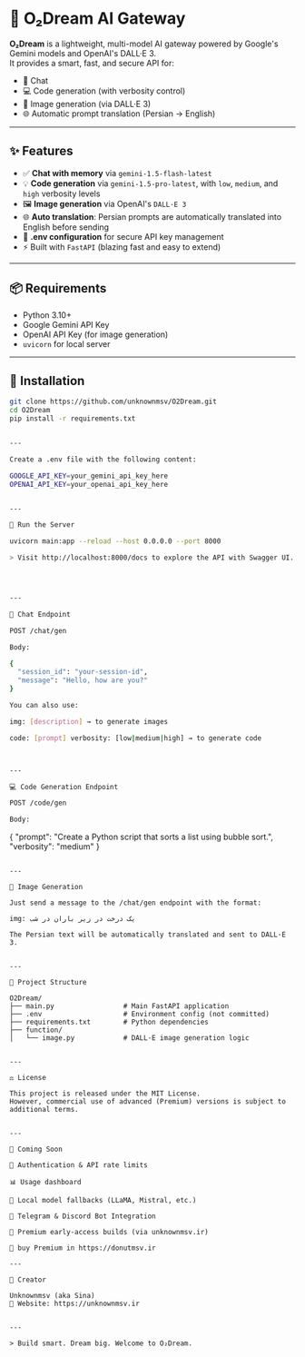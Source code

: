 # 🌌 O₂Dream AI Gateway

**O₂Dream** is a lightweight, multi-model AI gateway powered by Google's Gemini models and OpenAI's DALL·E 3.  
It provides a smart, fast, and secure API for:

- 🤖 Chat
- 💻 Code generation (with verbosity control)
- 🎨 Image generation (via DALL·E 3)
- 🌐 Automatic prompt translation (Persian → English)

---

## ✨ Features

- ✅ **Chat with memory** via `gemini-1.5-flash-latest`
- 💡 **Code generation** via `gemini-1.5-pro-latest`, with `low`, `medium`, and `high` verbosity levels
- 🖼️ **Image generation** via OpenAI's `DALL·E 3`
- 🌐 **Auto translation**: Persian prompts are automatically translated into English before sending
- 🔐 **.env configuration** for secure API key management
- ⚡ Built with `FastAPI` (blazing fast and easy to extend)

---

## 📦 Requirements

- Python 3.10+
- Google Gemini API Key
- OpenAI API Key (for image generation)
- `uvicorn` for local server

---

## 🔧 Installation

```bash
git clone https://github.com/unknownmsv/O2Dream.git
cd O2Dream
pip install -r requirements.txt


---

Create a .env file with the following content:

GOOGLE_API_KEY=your_gemini_api_key_here
OPENAI_API_KEY=your_openai_api_key_here


---

🚀 Run the Server

uvicorn main:app --reload --host 0.0.0.0 --port 8000

> Visit http://localhost:8000/docs to explore the API with Swagger UI.




---

🧠 Chat Endpoint

POST /chat/gen

Body:

{
  "session_id": "your-session-id",
  "message": "Hello, how are you?"
}

You can also use:

img: [description] → to generate images

code: [prompt] verbosity: [low|medium|high] → to generate code



---

💻 Code Generation Endpoint

POST /code/gen

Body:

```
{
  "prompt": "Create a Python script that sorts a list using bubble sort.",
  "verbosity": "medium"
}
```

---

🎨 Image Generation

Just send a message to the /chat/gen endpoint with the format:

img: یک درخت در زیر باران در شب

The Persian text will be automatically translated and sent to DALL·E 3.


---

📁 Project Structure

O2Dream/
├── main.py                 # Main FastAPI application
├── .env                    # Environment config (not committed)
├── requirements.txt        # Python dependencies
├── function/
│   └── image.py            # DALL·E image generation logic


---

⚖️ License

This project is released under the MIT License.
However, commercial use of advanced (Premium) versions is subject to additional terms.


---

🔮 Coming Soon

🔐 Authentication & API rate limits

📊 Usage dashboard

🧠 Local model fallbacks (LLaMA, Mistral, etc.)

🎯 Telegram & Discord Bot Integration

💎 Premium early-access builds (via unknownmsv.ir)

💎 buy Premium in https://donutmsv.ir

---

🚀 Creator

Unknownmsv (aka Sina)
🚀 Website: https://unknownmsv.ir


---

> Build smart. Dream big. Welcome to O₂Dream.
